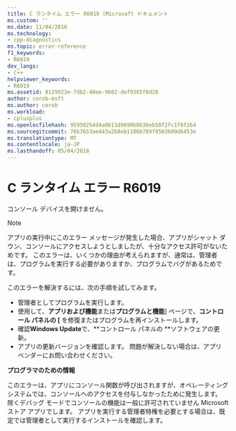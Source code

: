 ```yaml
---
title: C ランタイム エラー R6019 |Microsoft ドキュメント
ms.custom: ''
ms.date: 11/04/2016
ms.technology:
- cpp-diagnostics
ms.topic: error-reference
f1_keywords:
- R6019
dev_langs:
- C++
helpviewer_keywords:
- R6019
ms.assetid: 8129923e-7db2-40ee-9602-def9365f8d28
author: corob-msft
ms.author: corob
ms.workload:
- cplusplus
ms.openlocfilehash: 95950254d4a0611d9690b8636eb50f2fc1f0f264
ms.sourcegitcommit: 76b7653ae443a2b8eb1186b789f8503609d6453e
ms.translationtype: MT
ms.contentlocale: ja-JP
ms.lasthandoff: 05/04/2018
---
```

# <a name="c-runtime-error-r6019"></a>C ランタイム エラー R6019
コンソール デバイスを開けません。  
  
> [!NOTE]
>  アプリの実行中にこのエラー メッセージが発生した場合、アプリがシャット ダウン、コンソールにアクセスしようとしましたが、十分なアクセス許可がないためです。 このエラーは、いくつかの理由が考えられますが、通常は、管理者は、プログラムを実行する必要がありますか、プログラムでバグがあるためです。  
>   
>  このエラーを解決するには、次の手順を試してみます。  
>   
>  -   管理者としてプログラムを実行します。  
> -   使用して、**アプリおよび機能**または**プログラムと機能**] ページで、**コントロール パネルの [** を修復またはプログラムを再インストールします。  
> -   確認**Windows Update**で、**コントロール パネルの **ソフトウェアの更新。  
> -   アプリの更新バージョンを確認します。 問題が解決しない場合は、アプリ ベンダーにお問い合わせください。  
  
 **プログラマのための情報**  
  
 このエラーは、アプリにコンソール関数が呼び出されますが、オペレーティング システムでは、コンソールへのアクセスを付与しなかったために発生します。 除くデバッグ モードでコンソールの機能は一般に許可されていません Microsoft ストア アプリでします。 アプリを実行する管理者特権を必要とする場合は、既定では管理者として実行するインストールを確認します。
